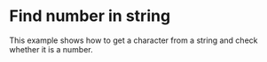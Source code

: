 # Find number in string

This example shows how to get a character from a string and check whether it is a number.
